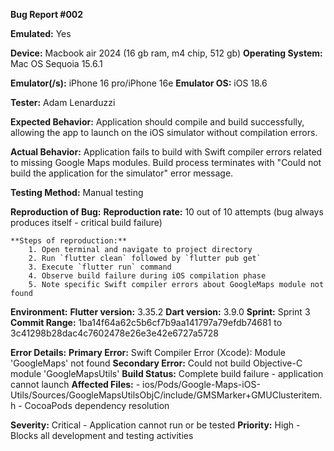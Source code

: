 **Bug Report #002**

**Emulated:** Yes

**Device:** Macbook air 2024 (16 gb ram, m4 chip, 512 gb)
**Operating System:** Mac OS Sequoia 15.6.1

**Emulator(/s):** iPhone 16 pro/iPhone 16e
**Emulator OS:** iOS 18.6

**Tester:** Adam Lenarduzzi

**Expected Behavior:** Application should compile and build successfully, allowing the app to launch on the iOS simulator without compilation errors.

**Actual Behavior:** Application fails to build with Swift compiler errors related to missing Google Maps modules. Build process terminates with "Could not build the application for the simulator" error message.

**Testing Method:** Manual testing

__Reproduction of Bug:__
    **Reproduction rate:** 10 out of 10 attempts (bug always produces itself - critical build failure)
    
    **Steps of reproduction:**
        1. Open terminal and navigate to project directory
        2. Run `flutter clean` followed by `flutter pub get`
        3. Execute `flutter run` command
        4. Observe build failure during iOS compilation phase
        5. Note specific Swift compiler errors about GoogleMaps module not found
                        

__Environment:__
    **Flutter version:** 3.35.2
    **Dart version:** 3.9.0
    **Sprint:** Sprint 3
    **Commit Range:** 1ba14f64a62c5b6cf7b9aa141797a79efdb74681 to 3c41298b28dac4c7602478e26e3e42e6727a5728

__Error Details:__
    **Primary Error:** Swift Compiler Error (Xcode): Module 'GoogleMaps' not found
    **Secondary Error:** Could not build Objective-C module 'GoogleMapsUtils'
    **Build Status:** Complete build failure - application cannot launch
    **Affected Files:** 
        - ios/Pods/Google-Maps-iOS-Utils/Sources/GoogleMapsUtilsObjC/include/GMSMarker+GMUClusteritem.h
        - CocoaPods dependency resolution
    
__Severity:__ Critical - Application cannot run or be tested
__Priority:__ High - Blocks all development and testing activities
